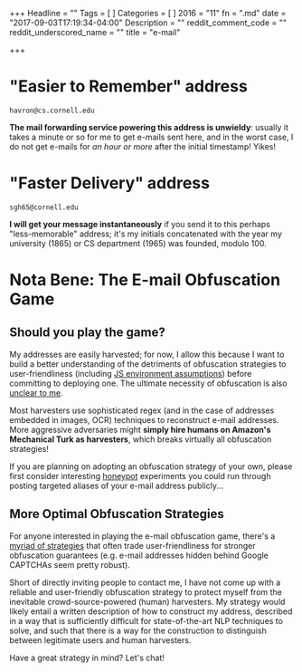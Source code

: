 +++
Headline = ""
Tags = [
]
Categories = [
]
2016 = "11"
fn = ".md"
date = "2017-09-03T17:19:34-04:00"
Description = ""
reddit_comment_code = ""
reddit_underscored_name = ""
title = "e-mail"

+++
# "Easier to Remember" address
`havron@cs.cornell.edu`

**The mail forwarding service powering this
address is unwieldy**:
usually it takes a minute or so for me to get e-mails sent here, 
and in the worst case, I do not get e-mails for 
_an hour or more_ after the initial timestamp! Yikes!

# "Faster Delivery" address
`sgh65@cornell.edu`

**I will get your message instantaneously** if you send it to this perhaps "less-memorable" address; 
it's my initials concatenated with the year my university (1865) or CS
department (1965) was founded, modulo 100.

# Nota Bene: The E-mail Obfuscation Game
## Should you play the game?
My addresses are easily harvested; for now,
I allow this because I want to build a better understanding of the detriments
 of obfuscation strategies to user-friendliness (including 
[JS environment assumptions](https://softwareengineering.stackexchange.com/questions/26179/why-do-people-disable-javascript)) 
before committing to deploying one.
The ultimate necessity of obfuscation is also [unclear to
me](https://www.theguardian.com/technology/2010/dec/21/keeping-email-address-secret-spambots).

Most harvesters use sophisticated regex (and in the
case of addresses embedded in images, OCR)
techniques to reconstruct e-mail addresses. More aggressive adversaries might
**simply hire humans on Amazon's Mechanical Turk as harvesters**, which breaks virtually all obfuscation strategies!

If you are planning on adopting an obfuscation strategy of your own, please first consider 
interesting [honeypot](https://en.wikipedia.org/wiki/Honeypot\_(computing)) experiments you could run through posting
targeted aliases of your e-mail address publicly...

## More Optimal Obfuscation Strategies
For anyone interested in playing the e-mail obfuscation game, 
there's a [myriad of
strategies](https://superuser.com/questions/235937/does-e-mail-address-obfuscation-actually-work)
 that often trade user-friendliness for 
stronger obfuscation guarantees (e.g. e-mail addresses hidden behind Google CAPTCHAs seem pretty robust).

Short of directly inviting people to contact me, I have not 
come up with a reliable and user-friendly obfuscation strategy 
to protect myself from the inevitable crowd-source-powered (human) harvesters. 
My strategy would likely entail a written description of how to construct my address,
described in a way that is sufficiently difficult for state-of-the-art NLP techniques to solve,
and such that there is a way for the construction to distinguish between legitimate users and human harvesters. 

Have a great strategy in mind? Let's chat!
